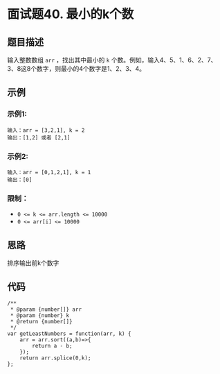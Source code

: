 # 面试题40. 最小的k个数

## 题目描述

输入整数数组 `arr` ，找出其中最小的 `k` 个数。例如，输入4、5、1、6、2、7、3、8这8个数字，则最小的4个数字是1、2、3、4。

## 示例

### 示例1:

```
输入：arr = [3,2,1], k = 2
输出：[1,2] 或者 [2,1]
```

### 示例2:

```
输入：arr = [0,1,2,1], k = 1
输出：[0]
```

### 限制：

- `0 <= k <= arr.length <= 10000`
- `0 <= arr[i] <= 10000`

## 思路

排序输出前k个数字

## 代码

```
/**
 * @param {number[]} arr
 * @param {number} k
 * @return {number[]}
 */
var getLeastNumbers = function(arr, k) {
    arr = arr.sort((a,b)=>{
        return a - b;
    });
    return arr.splice(0,k);
};
```

